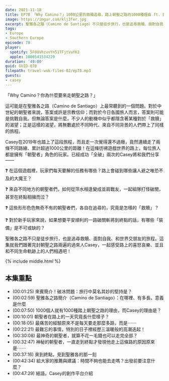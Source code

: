 ```yaml
---
date: 2021-11-18
title: EP78 「Why Camino？」1000公里的救贖追尋，踏上朝聖之路的1000種理由 ft. 凱西女孩去旅行 Casey
image: https://imgur.com/klj3fer.jpg
excerpt: 聖雅各之路（Camino de Santiago）不只是徒步旅行，也是追尋救贖、面對自我、和世界交朋友的旅程。路上的朝聖者們究竟在追尋怎樣的救贖？朝聖者的一天長什麼樣子？路上碰到了哪些神奇的人？這集就我們跟著完封朝聖之路兩遍的過來人Casey，一起感受路上的喜怒哀樂、並且和不同生命軌跡上的人們相遇吧！
tags:
- Europe
- Southern Europe
episode: 78
player:
  spotify: 5F0UVhzvvYn51TFjtVuYK2
  apple: 1000541534229
duration: '49:00'
guid: GUID-078
filepath: travel-wok-files-02/ep78.mp3
guests:
- casey
---
```


「Why Camino？你為什麼要來走朝聖之路？」

這可能是在聖雅各之路（Camino de Santiago）上最常聽到的一個問題。對於中世紀的朝聖者來說，答案或許是宗教信仰；而對於今日各國旅人而言，答案則可能是挑戰自我。但無論答案是什麼，不少人的動機中似乎都隱含著某種對於「救贖」的渴望；正是這樣的渴望，將無數處於不同時代、來自不同背景的人們帶上了同樣的旅程。

Casey在2019年也踏上了這段旅程，而且走一次覺得還不過癮，竟然連續走了兩條不同路線、累計超過1000公里的距離！在這條彷彿遊戲世界的路上，每位旅人都是擁有「朝聖者」角色的玩家。已經成功「全破」兩次的Casey將和我們分享——

❓ 在這個遊戲裡，玩家們每天要解的任務有哪些？路上會碰到哪些讓人避之唯恐不及的大魔王？

❓ 來自不同地方的朝聖者們，如何從萍水相逢變成並肩戰友，一起組隊打怪破關，甚至在終點相擁而泣？

❓ 這些形形色色無奇不有的朝聖者們，各自在追尋的，究竟是怎樣的「救贖」？

❓ 對於新手玩家來說，如果想要平安順利的一路破關斬將到終點的話，有哪些「裝備」是不可或缺的？

聖雅各之路不只是徒步旅行，也是追尋救贖、面對自我、和世界交朋友的旅程。這集就我們跟著完封朝聖之路兩遍的過來人Casey，一起感受路上的喜怒哀樂、並且和不同生命軌跡上的人們相遇吧！

{% include middle.html %}

## 本集重點

* (00:01:25) 來賓簡介！破冰問題：旅行中莫名其妙的堅持是？
* (00:02:59) 聖雅各之路簡介（Camino de Santiago）：在哪裡、有多長、意義是什麼
* (00:07:50) 1000個人就有1000種踏上朝聖之路的理由，而Casey的理由是？
* (00:10:01) 朝聖者在路上的一天究竟長什麼樣子？
* (00:18:05) 最痛苦的經驗原來不是每天要走那麼多路，而是⋯⋯
* (00:22:21) 最難忘的事情，特別的日子裡經歷三溫暖般的高潮迭起！
* (00:30:08) 最神奇的朝聖者，就算不花一毛錢也可以走完全部？
* (00:32:47) 神秘的朝聖者，一直走到終點才發現他走上這條路的原因原來是⋯⋯
* (00:37:16) 來到終點，見到聖雅各的那一刻
* (00:42:34) 給大家的推薦與建議：時間不夠也能去走嗎？出發前要注意什麼？
* (00:47:29) 結語，Casey的創作平台介紹